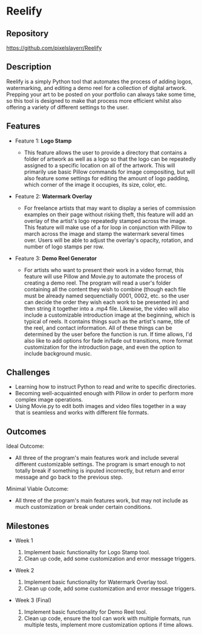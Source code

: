 # Reelify

## Repository
https://github.com/pixelslayerr/Reelify

## Description
Reelify is a simply Python tool that automates the process of adding logos, watermarking, and editing a demo reel for a collection of digital artwork. Prepping your art to be posted on your portfolio can always take some time, so this tool is designed to make that process more efficient whilst also offering a variety of different settings to the user.

## Features

- Feature 1: **Logo Stamp**

  	- This feature allows the user to provide a directory that contains a folder of artwork as well as a logo so that the logo can be repeatedly assigned to a specific location on all of the artwork. This will primarily use basic Pillow commands for image compositing, but will also feature some settings for editing the amount of logo padding, which corner of the image it occupies, its size, color, etc. 

- Feature 2: **Watermark Overlay**

  	- For freelance artists that may want to display a series of commission examples on their page without risking theft, this feature will add an overlay of the artist's logo repeatedly stamped across the image. This feature will make use of a for loop in conjunction with Pillow to march across the image and stamp the watermark several times over. Users will be able to adjust the overlay's opacity, rotation, and number of logo stamps per row.

- Feature 3: **Demo Reel Generator**

  	- For artists who want to present their work in a video format, this feature will use Pillow and Movie.py to automate the process of creating a demo reel. The program will read a user's folder containing all the content they wish to combine (though each file must be already named sequenctially 0001, 0002, etc. so the user can decide the order they wish each work to be presented in) and then string it together into a .mp4 file. Likewise, the video will also include a customizable introduction image at the beginning, which is typical of reels. It contains things such as the artist's name, title of the reel, and contact information. All of these things can be determined by the user before the function is run. If time allows, I'd also like to add options for fade in/fade out transitions, more format customization for the introduction page, and even the option to include background music. 

## Challenges
- Learning how to instruct Python to read and write to specific directories.
- Becoming well-acquainted enough with Pillow in order to perform more complex image operations.
- Using Movie.py to edit both images and video files together in a way that is seamless and works with different file formats.

## Outcomes

Ideal Outcome:

- All three of the program's main features work and include several different customizable settings. The program is smart enough to not totally break if something is inputed incorrectly, but return and error message and go back to the previous step.

Minimal Viable Outcome:

- All three of the program's main features work, but may not include as much customization or break under certain conditions. 

## Milestones

- Week 1
  
  1. Implement basic functionality for Logo Stamp tool.
  2. Clean up code, add some customization and error message triggers. 

- Week 2
  
  1. Implement basic functionality for Watermark Overlay tool.
  2. Clean up code, add some customization and error message triggers. 

- Week 3 (Final)
  
  1. Implement basic functionality for Demo Reel tool.
  2. Clean up code, ensure the tool can work with multiple formats, run multiple tests, implement more customization options if time allows. 
